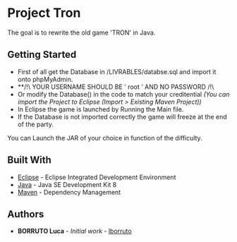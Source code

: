 # Project Tron

The goal is to rewrite the old game 'TRON' in Java.

## Getting Started

* First of all get the Database in /LIVRABLES/databse.sql and import it onto phpMyAdmin.
* **/!\ YOUR USERNAME SHOULD BE ' root ' AND NO PASSWORD /!\
* Or modify the Database() in the code to match your creditential *(You can import the Project to Eclipse (Import > Existing Maven Project))*
* In Eclipse the game is launched by Running the Main file.
* If the Database is not imported correctly the game will freeze at the end of the party.

You can Launch the JAR of your choice in function of the difficulty.

## Built With

* [Eclipse](https://www.eclipse.org/) - Eclipse Integrated Development Environment
* [Java](http://www.oracle.com/technetwork/java/javase/downloads/jdk8-downloads-2133151.html) - Java SE Development Kit 8
* [Maven](https://maven.apache.org/) - Dependency Management

## Authors

* **BORRUTO Luca** - *Initial work* - [lborruto](https://github.com/lborruto)
